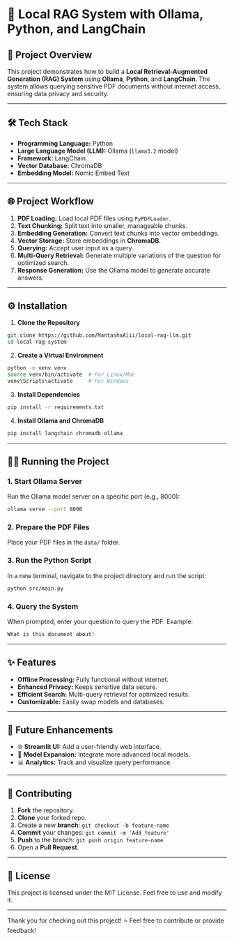 # 📄 Local RAG System with Ollama, Python, and LangChain

## 🚀 Project Overview

This project demonstrates how to build a **Local Retrieval-Augmented Generation (RAG) System** using **Ollama**, **Python**, and **LangChain**. The system allows querying sensitive PDF documents without internet access, ensuring data privacy and security.

---

## 🛠️ Tech Stack

- **Programming Language:** Python
- **Large Language Model (LLM):** Ollama (`llama3.2` model)
- **Framework:** LangChain
- **Vector Database:** ChromaDB
- **Embedding Model:** Nomic Embed Text

---

## 🌐 Project Workflow

1. **PDF Loading:** Load local PDF files using `PyPDFLoader`.
2. **Text Chunking:** Split text into smaller, manageable chunks.
3. **Embedding Generation:** Convert text chunks into vector embeddings.
4. **Vector Storage:** Store embeddings in **ChromaDB**.
5. **Querying:** Accept user input as a query.
6. **Multi-Query Retrieval:** Generate multiple variations of the question for optimized search.
7. **Response Generation:** Use the Ollama model to generate accurate answers.

---

## ⚙️ Installation

1. **Clone the Repository**

```bash
git clone https://github.com/MantashaAlii/local-rag-llm.git
cd local-rag-system
```

2. **Create a Virtual Environment**

```bash
python -m venv venv
source venv/bin/activate  # For Linux/Mac
venv\Scripts\activate     # For Windows
```

3. **Install Dependencies**

```bash
pip install -r requirements.txt
```

4. **Install Ollama and ChromaDB**

```bash
pip install langchain chromadb ollama
```

---

## 🏃‍♂️ Running the Project

### 1. **Start Ollama Server**

Run the Ollama model server on a specific port (e.g., 8000):

```bash
ollama serve --port 8000
```

### 2. **Prepare the PDF Files**

Place your PDF files in the `data/` folder.

### 3. **Run the Python Script**

In a new terminal, navigate to the project directory and run the script:

```bash
python src/main.py
```

### 4. **Query the System**

When prompted, enter your question to query the PDF. Example:

```bash
What is this document about?
```

---

## ✨ Features

- **Offline Processing:** Fully functional without internet.
- **Enhanced Privacy:** Keeps sensitive data secure.
- **Efficient Search:** Multi-query retrieval for optimized results.
- **Customizable:** Easily swap models and databases.

---

## 🔮 Future Enhancements

- 🌐 **Streamlit UI:** Add a user-friendly web interface.
- 🤖 **Model Expansion:** Integrate more advanced local models.
- 📊 **Analytics:** Track and visualize query performance.

---

## 🤝 Contributing

1. **Fork** the repository.
2. **Clone** your forked repo.
3. Create a new **branch**: `git checkout -b feature-name`
4. **Commit** your changes: `git commit -m 'Add feature'`
5. **Push** to the branch: `git push origin feature-name`
6. Open a **Pull Request**.

---

## 📝 License

This project is licensed under the MIT License. Feel free to use and modify it.

---

Thank you for checking out this project! ⭐ Feel free to contribute or provide feedback!
